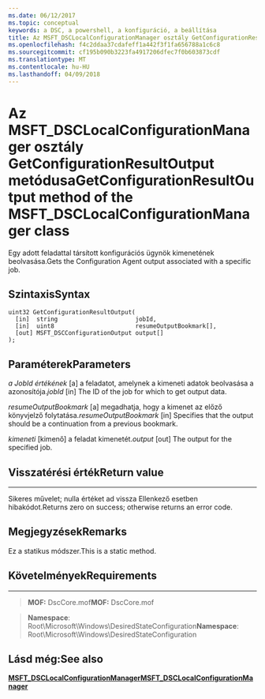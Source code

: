 ```yaml
---
ms.date: 06/12/2017
ms.topic: conceptual
keywords: a DSC, a powershell, a konfiguráció, a beállítása
title: Az MSFT_DSCLocalConfigurationManager osztály GetConfigurationResultOutput metódusa
ms.openlocfilehash: f4c2ddaa37cdafeff1a442f3f1fa656788a1c6c8
ms.sourcegitcommit: cf195b090b3223fa4917206dfec7f0b603873cdf
ms.translationtype: MT
ms.contentlocale: hu-HU
ms.lasthandoff: 04/09/2018
---
```

# <a name="getconfigurationresultoutput-method-of-the-msftdsclocalconfigurationmanager-class"></a><span data-ttu-id="33f17-103">Az MSFT_DSCLocalConfigurationManager osztály GetConfigurationResultOutput metódusa</span><span class="sxs-lookup"><span data-stu-id="33f17-103">GetConfigurationResultOutput method of the MSFT_DSCLocalConfigurationManager class</span></span>

<span data-ttu-id="33f17-104">Egy adott feladattal társított konfigurációs ügynök kimenetének beolvasása.</span><span class="sxs-lookup"><span data-stu-id="33f17-104">Gets the Configuration Agent output associated with a specific job.</span></span>

<a name="syntax"></a><span data-ttu-id="33f17-105">Szintaxis</span><span class="sxs-lookup"><span data-stu-id="33f17-105">Syntax</span></span>
------

```mof
uint32 GetConfigurationResultOutput(
  [in]  string                      jobId,
  [in]  uint8                       resumeOutputBookmark[],
  [out] MSFT_DSCConfigurationOutput output[]
);
```

<a name="parameters"></a><span data-ttu-id="33f17-106">Paraméterek</span><span class="sxs-lookup"><span data-stu-id="33f17-106">Parameters</span></span>
----------

<span data-ttu-id="33f17-107">*a JobId értékének* \[a\] a feladatot, amelynek a kimeneti adatok beolvasása a azonosítója.</span><span class="sxs-lookup"><span data-stu-id="33f17-107">*jobId* \[in\] The ID of the job for which to get output data.</span></span>

<span data-ttu-id="33f17-108">*resumeOutputBookmark* \[a\] megadhatja, hogy a kimenet az előző könyvjelző folytatása.</span><span class="sxs-lookup"><span data-stu-id="33f17-108">*resumeOutputBookmark* \[in\] Specifies that the output should be a continuation from a previous bookmark.</span></span>

<span data-ttu-id="33f17-109">*kimeneti* \[kimenő\] a feladat kimenetét.</span><span class="sxs-lookup"><span data-stu-id="33f17-109">*output* \[out\] The output for the specified job.</span></span>

## <a name="return-value"></a><span data-ttu-id="33f17-110">Visszatérési érték</span><span class="sxs-lookup"><span data-stu-id="33f17-110">Return value</span></span>
------------

<span data-ttu-id="33f17-111">Sikeres művelet; nulla értéket ad vissza Ellenkező esetben hibakódot.</span><span class="sxs-lookup"><span data-stu-id="33f17-111">Returns zero on success; otherwise returns an error code.</span></span>

## <a name="remarks"></a><span data-ttu-id="33f17-112">Megjegyzések</span><span class="sxs-lookup"><span data-stu-id="33f17-112">Remarks</span></span>

<span data-ttu-id="33f17-113">Ez a statikus módszer.</span><span class="sxs-lookup"><span data-stu-id="33f17-113">This is a static method.</span></span>

## <a name="requirements"></a><span data-ttu-id="33f17-114">Követelmények</span><span class="sxs-lookup"><span data-stu-id="33f17-114">Requirements</span></span>
------------
><span data-ttu-id="33f17-115">**MOF:** DscCore.mof</span><span class="sxs-lookup"><span data-stu-id="33f17-115">**MOF:** DscCore.mof</span></span>

><span data-ttu-id="33f17-116">**Namespace**: Root\Microsoft\Windows\DesiredStateConfiguration</span><span class="sxs-lookup"><span data-stu-id="33f17-116">**Namespace**: Root\Microsoft\Windows\DesiredStateConfiguration</span></span>


## <a name="see-also"></a><span data-ttu-id="33f17-117">Lásd még:</span><span class="sxs-lookup"><span data-stu-id="33f17-117">See also</span></span>


[<span data-ttu-id="33f17-118">**MSFT_DSCLocalConfigurationManager**</span><span class="sxs-lookup"><span data-stu-id="33f17-118">**MSFT_DSCLocalConfigurationManager**</span></span>](msft-dsclocalconfigurationmanager.md)